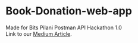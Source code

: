 # Book-Donation-web-app
Made for Bits Pilani Postman API Hackathon 1.0 \
Link to our [Medium Article](https://medium.com/@shreyadoodipala/educational-books-made-easily-available-for-all-56881738aa73).
